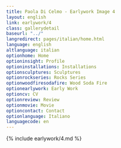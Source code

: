 ```yaml
---
title: Paola Di Celmo - Earlywork Image 4
layout: english
link: earlywork/4
class: gallerydetail
baseurl: "../"
langredirect: pages/italian/home.html
language: english
altlanguage: italian
optionhome: Home
optioninsight: Profile
optioninstallations: Installations
optionsculptures: Sculptures
optionrockseries: Rocks Series
optionwoodfiresodafire: Wood Soda Fire
optionearlywork: Early Work
optioncv: CV
optionreview: Review
optionmovie: Movie
optioncontact: Contact
optionlanguage: Italiano
languagecode: en
---
```


{% include earlywork/4.md %}
